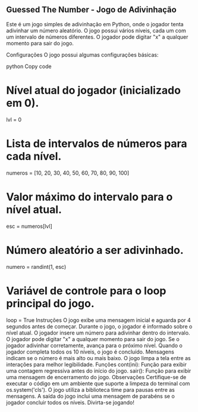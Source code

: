 ## Guessed The Number - Jogo de Adivinhação
Este é um jogo simples de adivinhação em Python, onde o jogador tenta adivinhar um número aleatório. O jogo possui vários níveis, cada um com um intervalo de números diferentes. O jogador pode digitar "x" a qualquer momento para sair do jogo.

Configurações
O jogo possui algumas configurações básicas:

python
Copy code
# Nível atual do jogador (inicializado em 0).
lvl = 0

# Lista de intervalos de números para cada nível.
numeros = [10, 20, 30, 40, 50, 60, 70, 80, 90, 100]

# Valor máximo do intervalo para o nível atual.
esc = numeros[lvl]

# Número aleatório a ser adivinhado.
numero = randint(1, esc)

# Variável de controle para o loop principal do jogo.
loop = True
Instruções
O jogo exibe uma mensagem inicial e aguarda por 4 segundos antes de começar.
Durante o jogo, o jogador é informado sobre o nível atual.
O jogador insere um número para adivinhar dentro do intervalo.
O jogador pode digitar "x" a qualquer momento para sair do jogo.
Se o jogador adivinhar corretamente, avança para o próximo nível.
Quando o jogador completa todos os 10 níveis, o jogo é concluído.
Mensagens indicam se o número é mais alto ou mais baixo.
O jogo limpa a tela entre as interações para melhor legibilidade.
Funções
cont(ini): Função para exibir uma contagem regressiva antes do início do jogo.
sair(): Função para exibir uma mensagem de encerramento do jogo.
Observações
Certifique-se de executar o código em um ambiente que suporte a limpeza do terminal com os.system('cls').
O jogo utiliza a biblioteca time para pausas entre as mensagens.
A saída do jogo inclui uma mensagem de parabéns se o jogador concluir todos os níveis.
Divirta-se jogando!
